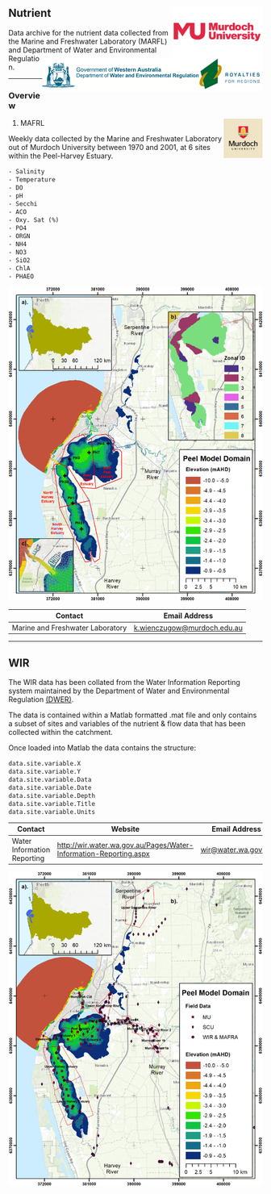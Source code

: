 ## Nutrient  <img src="https://github.com/AquaticEcoDynamics/Peel_ARC/blob/master/Images/Logos/murdoch-new.png" width="180" height="100" align="right"> <img src="https://github.com/AquaticEcoDynamics/Peel_ARC/blob/master/Images/Logos/dwer.png" align="right">

Data archive for the nutrient data collected from the Marine and Freshwater Laboratory (MARFL) and Department of Water and Environmental Regulation.

---
### Overview

1. MAFRL <img src="https://github.com/AquaticEcoDynamics/Peel_ARC/blob/master/Images/Logos/murdoch.png" width="77.5" height="77.5" align="right">

Weekly data collected by the Marine and Freshwater Laboratory out of Murdoch University between 1970 and 2001, at 6 sites within the Peel-Harvey Estuary.

```
- Salinity
- Temperature
- DO
- pH
- Secchi
- ACO
- Oxy. Sat (%)
- PO4
- ORGN
- NH4
- NO3
- SiO2
- ChlA
- PHAEO
```

<img src="https://github.com/AquaticEcoDynamics/Peel_ARC/blob/master/Images/MAFRL.png">

| Contact                          | Email Address               |
| -------------------------------- | --------------------------- |
| Marine and Freshwater Laboratory | k.wienczugow@murdoch.edu.au |

---

## WIR

The WIR data has been collated from the Water Information Reporting system maintained by the Department of Water and Environmental Regulation <a href="http://wir.water.wa.gov.au/Pages/Water-Information-Reporting.aspx">(DWER)</a>.

The data is contained within a Matlab formatted .mat file and only contains a subset of sites and variables of the nutrient & flow data that has been collected within the catchment.

Once loaded into Matlab the data contains the structure:

```
data.site.variable.X
data.site.variable.Y
data.site.variable.Data
data.site.variable.Date
data.site.variable.Depth
data.site.variable.Title
data.site.variable.Units
```

| Contact                     | Website                                                           | Email Address       |
| --------------------------- | ----------------------------------------------------------------- | ------------------- |
| Water Information Reporting | http://wir.water.wa.gov.au/Pages/Water-Information-Reporting.aspx | wir@water.wa.gov.au |

<img src="https://github.com/AquaticEcoDynamics/Peel_ARC/blob/master/Images/Data_Overview.png">
